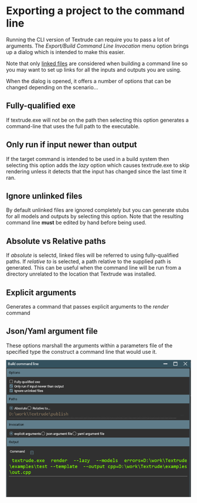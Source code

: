 # Exporting a project to the command line

Running the CLI version of Textrude can require you to pass a lot of arguments.  The *Export/Build Command Line Invocation* menu option brings up a dialog which is intended to make this easier.

Note that only [linked files](../doc/fileLinkage.md) are considered when building a command line so you may want to set up links for all the inputs and outputs you are using.

When the dialog is opened, it offers a number of options that can be changed depending on the scenario...

## Fully-qualified exe
If textrude.exe will not be on the path then selecting this option generates a command-line that uses the full path to the executable.

## Only run if input newer than output
If the target command is intended to be used in a build system then selecting this option adds the *lazy* option which causes textrude.exe to skip rendering unless it detects that the input has changed since the last time it ran.

## Ignore unlinked files
By default unlinked files are ignored completely but you can generate stubs for all models and outputs by selecting this option.  Note that the resulting command line **must** be edited by hand before being used.

## Absolute vs Relative paths
If *absolute* is selectd, linked files will be referred to using fully-qualified paths.  If *relative to* is selected, a path relative to the supplied path is generated.  This can be useful when the command line will be run from a directory unrelated to the location that Textrude was installed.

## Explicit arguments
Generates a command that passes explicit arguments to the *render* command

## Json/Yaml argument file
These options marshall the arguments within a parameters file of the specified type the construct a command line that would use it.  


![annotated](../img/buildCommandLine.png)

